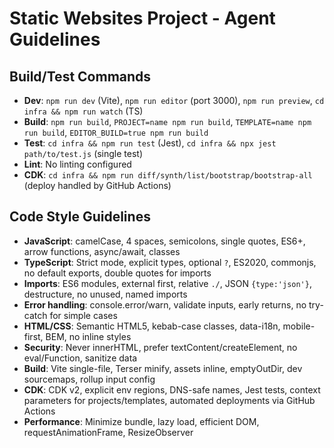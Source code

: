 # Static Websites Project - Agent Guidelines

## Build/Test Commands
- **Dev**: `npm run dev` (Vite), `npm run editor` (port 3000), `npm run preview`, `cd infra && npm run watch` (TS)
- **Build**: `npm run build`, `PROJECT=name npm run build`, `TEMPLATE=name npm run build`, `EDITOR_BUILD=true npm run build`
- **Test**: `cd infra && npm run test` (Jest), `cd infra && npx jest path/to/test.js` (single test)
- **Lint**: No linting configured
- **CDK**: `cd infra && npm run diff/synth/list/bootstrap/bootstrap-all` (deploy handled by GitHub Actions)

## Code Style Guidelines
- **JavaScript**: camelCase, 4 spaces, semicolons, single quotes, ES6+, arrow functions, async/await, classes
- **TypeScript**: Strict mode, explicit types, optional `?`, ES2020, commonjs, no default exports, double quotes for imports
- **Imports**: ES6 modules, external first, relative `./`, JSON `{type:'json'}`, destructure, no unused, named imports
- **Error handling**: console.error/warn, validate inputs, early returns, no try-catch for simple cases
- **HTML/CSS**: Semantic HTML5, kebab-case classes, data-i18n, mobile-first, BEM, no inline styles
- **Security**: Never innerHTML, prefer textContent/createElement, no eval/Function, sanitize data
- **Build**: Vite single-file, Terser minify, assets inline, emptyOutDir, dev sourcemaps, rollup input config
- **CDK**: CDK v2, explicit env regions, DNS-safe names, Jest tests, context parameters for projects/templates, automated deployments via GitHub Actions
- **Performance**: Minimize bundle, lazy load, efficient DOM, requestAnimationFrame, ResizeObserver
